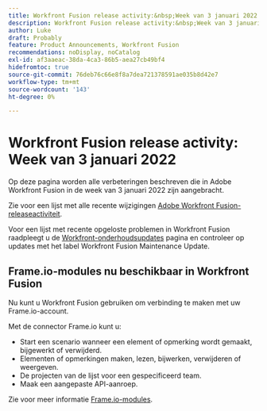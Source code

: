 ```yaml
---
title: Workfront Fusion release activity:&nbsp;Week van 3 januari 2022
description: Workfront Fusion release activity:&nbsp;Week van 3 januari 2022
author: Luke
draft: Probably
feature: Product Announcements, Workfront Fusion
recommendations: noDisplay, noCatalog
exl-id: af3aaeac-38da-4ca3-86b5-aea27cb49bf4
hidefromtoc: true
source-git-commit: 76deb76c66e8f8a7dea721378591ae035b8d42e7
workflow-type: tm+mt
source-wordcount: '143'
ht-degree: 0%

---
```


# Workfront Fusion release activity: Week van 3 januari 2022

Op deze pagina worden alle verbeteringen beschreven die in Adobe Workfront Fusion in de week van 3 januari 2022 zijn aangebracht.

Zie voor een lijst met alle recente wijzigingen [Adobe Workfront Fusion-releaseactiviteit](../../../product-announcements/product-releases/fusion-release-activity/fusion-release-activity.md).

Voor een lijst met recente opgeloste problemen in Workfront Fusion raadpleegt u de [Workfront-onderhoudsupdates](https://experienceleague.adobe.com/docs/workfront-known-issues/releases/current-updates.html) pagina en controleer op updates met het label Workfront Fusion Maintenance Update.

## Frame.io-modules nu beschikbaar in Workfront Fusion

Nu kunt u Workfront Fusion gebruiken om verbinding te maken met uw Frame.io-account.

Met de connector Frame.io kunt u:

* Start een scenario wanneer een element of opmerking wordt gemaakt, bijgewerkt of verwijderd.
* Elementen of opmerkingen maken, lezen, bijwerken, verwijderen of weergeven.
* De projecten van de lijst voor een gespecificeerd team.
* Maak een aangepaste API-aanroep.

Zie voor meer informatie [Frame.io-modules](../../../workfront-fusion/apps-and-their-modules/frame-io-modules.md).
